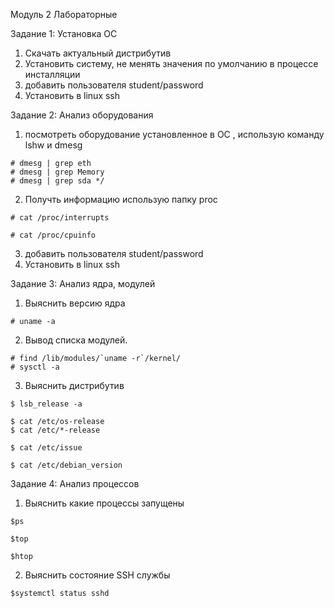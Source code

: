 Модуль 2 Лабораторные


Задание 1: Установка ОС

1. Скачать актуальный дистрибутив
2. Установить систему, не менять значения по умолчанию в процессе инсталляции
3. добавить пользователя student/password
4. Установить в linux ssh


Задание 2: Анализ оборудования

1. посмотреть оборудование установленное в ОС , использую команду lshw и dmesg
```
# dmesg | grep eth
# dmesg | grep Memory
# dmesg | grep sda */
```
2. Получть информацию использую папку proc
```
# cat /proc/interrupts

# cat /proc/cpuinfo
```
3. добавить пользователя student/password
4. Установить в linux ssh

Задание 3: Анализ ядра, модулей

1. Выяснить версию ядра
```
# uname -a
```
2. Вывод списка модулей. 
```
# find /lib/modules/`uname -r`/kernel/
# sysctl -a
```
3. Выяснить дистрибутив
```
$ lsb_release -a

$ cat /etc/os-release
$ cat /etc/*-release

$ cat /etc/issue

$ cat /etc/debian_version
```
Задание 4: Анализ процессов

1. Выяснить какие процессы запущены
```
$ps

$top

$htop
```
2. Выяснить состояние SSH службы
```
$systemctl status sshd
```
